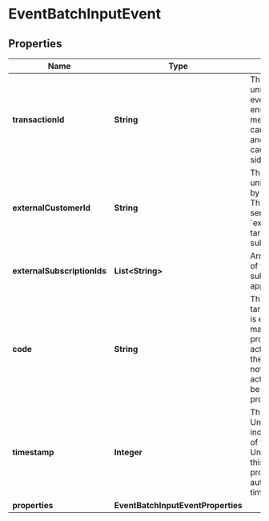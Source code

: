 

# EventBatchInputEvent


## Properties

| Name | Type | Description | Notes |
|------------ | ------------- | ------------- | -------------|
|**transactionId** | **String** | This field represents a unique identifier for the event. It is crucial for ensuring idempotency, meaning that each event can be uniquely identified and processed without causing any unintended side effects. |  |
|**externalCustomerId** | **String** | The customer external unique identifier (provided by your own application). This field is optional if you send the &#x60;external_subscription_ids&#x60;, targeting a specific subscription. |  [optional] |
|**externalSubscriptionIds** | **List&lt;String&gt;** | Array of unique identifiers of the targeted subscriptions within your application. |  |
|**code** | **String** | The code that identifies a targeted billable metric. It is essential that this code matches the &#x60;code&#x60; property of one of your active billable metrics. If the provided code does not correspond to any active billable metric, it will be ignored during the process. |  |
|**timestamp** | **Integer** | This field captures the Unix timestamp in seconds indicating the occurrence of the event in Coordinated Universal Time (UTC). If this timestamp is not provided, the API will automatically set it to the time of event reception. |  [optional] |
|**properties** | **EventBatchInputEventProperties** |  |  [optional] |



